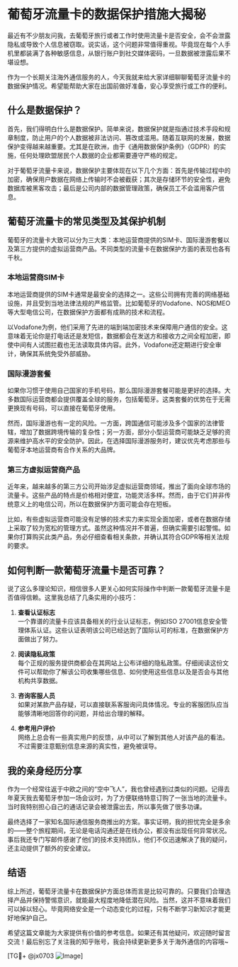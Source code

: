 # 葡萄牙流量卡的数据保护措施大揭秘

最近有不少朋友问我，去葡萄牙旅行或者工作时使用流量卡是否安全，会不会泄露隐私或导致个人信息被窃取。说实话，这个问题非常值得重视。毕竟现在每个人手机里都装满了各种敏感信息，从银行账户到社交媒体密码，一旦数据被泄露后果不堪设想。

作为一个长期关注海外通信服务的人，今天我就来给大家详细聊聊葡萄牙流量卡的数据保护情况。希望能帮助大家在出国前做好准备，安心享受旅行或工作的便利。

## 什么是数据保护？

首先，我们得明白什么是数据保护。简单来说，数据保护就是指通过技术手段和规章制度，防止用户的个人数据被非法访问、篡改或滥用。随着互联网的发展，数据保护变得越来越重要。尤其是在欧洲，由于《通用数据保护条例》（GDPR）的实施，任何处理欧盟居民个人数据的企业都需要遵守严格的规定。

对于葡萄牙流量卡来说，数据保护主要体现在以下几个方面：首先是传输过程中的加密，确保用户数据在网络上传输时不会被截获；其次是存储环节的安全性，避免数据库被黑客攻击；最后是公司内部的数据管理政策，确保员工不会滥用客户信息。

## 葡萄牙流量卡的常见类型及其保护机制

葡萄牙的流量卡大致可以分为三大类：本地运营商提供的SIM卡、国际漫游套餐以及第三方提供的虚拟运营商产品。不同类型的流量卡在数据保护方面的表现也各有千秋。

### 本地运营商SIM卡

本地运营商提供的SIM卡通常是最安全的选择之一。这些公司拥有完善的网络基础设施，并且受到当地法律法规的严格监管。比如葡萄牙的Vodafone、NOS和MEO等大型电信公司，在数据保护方面都有成熟的技术和流程。

以Vodafone为例，他们采用了先进的端到端加密技术来保障用户通信的安全。这意味着无论你是打电话还是发短信，数据都会在发送方和接收方之间全程加密，即使中间有人试图拦截也无法读取具体内容。此外，Vodafone还定期进行安全审计，确保其系统免受外部威胁。

### 国际漫游套餐

如果你习惯于使用自己国家的手机号码，那么国际漫游套餐可能是更好的选择。大多数国际运营商都会提供覆盖全球的服务，包括葡萄牙。这类套餐的优势在于无需更换现有号码，可以直接在葡萄牙使用。

然而，国际漫游也有一定的风险。一方面，跨国通信可能涉及多个国家的法律管辖，增加了数据跨境传输的复杂性；另一方面，部分小型运营商可能缺乏足够的资源来维护高水平的安全防护。因此，在选择国际漫游服务时，建议优先考虑那些与葡萄牙本地运营商有合作关系的大品牌。

### 第三方虚拟运营商产品

近年来，越来越多的第三方公司开始涉足虚拟运营商领域，推出了面向全球市场的流量卡。这些产品的特点是价格相对便宜，功能灵活多样。然而，由于它们并非传统意义上的电信公司，所以在数据保护方面可能会存在短板。

比如，有些虚拟运营商可能没有足够的技术实力来实现全面加密，或者在数据存储上采取了较为宽松的管理方式。虽然这种情况并不普遍，但确实需要引起警惕。如果你打算购买此类产品，务必仔细查看相关条款，并确认其符合GDPR等相关法规的要求。

## 如何判断一款葡萄牙流量卡是否可靠？

说了这么多理论知识，相信很多人更关心如何实际操作中判断一款葡萄牙流量卡是否值得信赖。这里我总结了几条实用的小技巧：

1. **查看认证标志**  
   一个靠谱的流量卡应该具备相关的行业认证标志，例如ISO 27001信息安全管理体系认证。这些认证表明该公司已经达到了国际认可的标准，在数据保护方面做出了努力。

2. **阅读隐私政策**  
   每个正规的服务提供商都会在其网站上公布详细的隐私政策。仔细阅读这份文件可以帮助你了解该公司收集哪些信息、如何使用这些信息以及是否会与其他机构共享数据。

3. **咨询客服人员**  
   如果对某款产品存疑，可以直接联系客服询问具体情况。专业的客服团队应当能够清晰地回答你的问题，并给出合理的解释。

4. **参考用户评价**  
   网络上总会有一些真实用户的反馈，从中可以了解到其他人对该产品的看法。不过需要注意甄别信息来源的真实性，避免被误导。

## 我的亲身经历分享

作为一个经常往返于中欧之间的“空中飞人”，我也曾经遇到过类似的问题。记得去年夏天我去葡萄牙参加一场会议时，为了方便联络特意订购了一张当地的流量卡。当时我特别担心自己的通话记录会被泄露出去，所以事先做了很多功课。

最终选择了一家知名国际通信服务商推出的方案。事实证明，我的担忧完全是多余的——整个旅程期间，无论是电话沟通还是在线办公，都没有出现任何异常状况。事后我还专门写邮件感谢了他们的技术支持团队，他们不仅迅速解决了我的疑问，还主动提供了额外的安全建议。

## 结语

综上所述，葡萄牙流量卡在数据保护方面总体而言是比较可靠的。只要我们合理选择产品并保持警惕意识，就能最大程度地降低潜在风险。当然，这并不意味着我们可以掉以轻心。毕竟网络安全是一个动态变化的过程，只有不断学习新知识才能更好地保护自己。

希望这篇文章能为大家提供有价值的参考信息。如果还有其他疑问，欢迎随时留言交流！最后别忘了关注我的知乎账号，我会持续更新更多关于海外通信的内容哦~

[TG💪+ @jx0703 ![Image](https://github.com/user-attachments/assets/dbca1d08-cadb-493c-b0ec-ad6f7a83f270)]